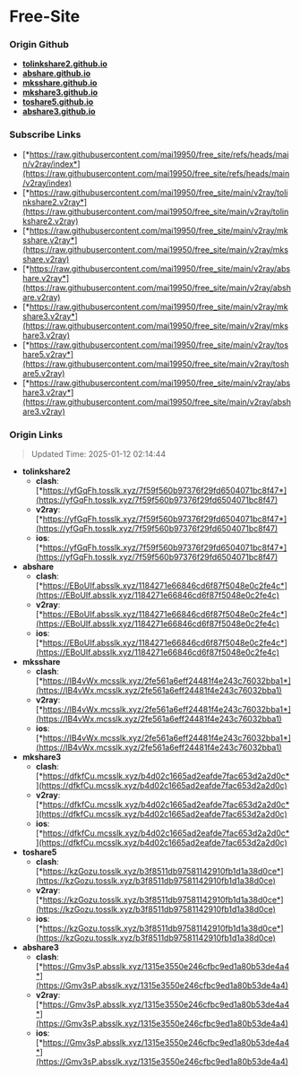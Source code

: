 # Free-Site

### Origin Github

- [**tolinkshare2.github.io**](https://github.com/tolinkshare2/tolinkshare2.github.io)
- [**abshare.github.io**](https://github.com/abshare/abshare.github.io)
- [**mksshare.github.io**](https://github.com/mksshare/mksshare.github.io)
- [**mkshare3.github.io**](https://github.com/mkshare3/mkshare3.github.io)
- [**toshare5.github.io**](https://github.com/toshare5/toshare5.github.io)
- [**abshare3.github.io**](https://github.com/abshare3/abshare3.github.io)

### Subscribe Links

- [*https://raw.githubusercontent.com/mai19950/free_site/refs/heads/main/v2ray/index*](https://raw.githubusercontent.com/mai19950/free_site/refs/heads/main/v2ray/index)
- [*https://raw.githubusercontent.com/mai19950/free_site/main/v2ray/tolinkshare2.v2ray*](https://raw.githubusercontent.com/mai19950/free_site/main/v2ray/tolinkshare2.v2ray)
- [*https://raw.githubusercontent.com/mai19950/free_site/main/v2ray/mksshare.v2ray*](https://raw.githubusercontent.com/mai19950/free_site/main/v2ray/mksshare.v2ray)
- [*https://raw.githubusercontent.com/mai19950/free_site/main/v2ray/abshare.v2ray*](https://raw.githubusercontent.com/mai19950/free_site/main/v2ray/abshare.v2ray)
- [*https://raw.githubusercontent.com/mai19950/free_site/main/v2ray/mkshare3.v2ray*](https://raw.githubusercontent.com/mai19950/free_site/main/v2ray/mkshare3.v2ray)
- [*https://raw.githubusercontent.com/mai19950/free_site/main/v2ray/toshare5.v2ray*](https://raw.githubusercontent.com/mai19950/free_site/main/v2ray/toshare5.v2ray)
- [*https://raw.githubusercontent.com/mai19950/free_site/main/v2ray/abshare3.v2ray*](https://raw.githubusercontent.com/mai19950/free_site/main/v2ray/abshare3.v2ray)

### Origin Links

> Updated Time: 2025-01-12 02:14:44

- **tolinkshare2**
  - **clash**: [*https://yfGqFh.tosslk.xyz/7f59f560b97376f29fd6504071bc8f47*](https://yfGqFh.tosslk.xyz/7f59f560b97376f29fd6504071bc8f47)
  - **v2ray**: [*https://yfGqFh.tosslk.xyz/7f59f560b97376f29fd6504071bc8f47*](https://yfGqFh.tosslk.xyz/7f59f560b97376f29fd6504071bc8f47)
  - **ios**: [*https://yfGqFh.tosslk.xyz/7f59f560b97376f29fd6504071bc8f47*](https://yfGqFh.tosslk.xyz/7f59f560b97376f29fd6504071bc8f47)
- **abshare**
  - **clash**: [*https://EBoUIf.absslk.xyz/1184271e66846cd6f87f5048e0c2fe4c*](https://EBoUIf.absslk.xyz/1184271e66846cd6f87f5048e0c2fe4c)
  - **v2ray**: [*https://EBoUIf.absslk.xyz/1184271e66846cd6f87f5048e0c2fe4c*](https://EBoUIf.absslk.xyz/1184271e66846cd6f87f5048e0c2fe4c)
  - **ios**: [*https://EBoUIf.absslk.xyz/1184271e66846cd6f87f5048e0c2fe4c*](https://EBoUIf.absslk.xyz/1184271e66846cd6f87f5048e0c2fe4c)
- **mksshare**
  - **clash**: [*https://IB4vWx.mcsslk.xyz/2fe561a6eff24481f4e243c76032bba1*](https://IB4vWx.mcsslk.xyz/2fe561a6eff24481f4e243c76032bba1)
  - **v2ray**: [*https://IB4vWx.mcsslk.xyz/2fe561a6eff24481f4e243c76032bba1*](https://IB4vWx.mcsslk.xyz/2fe561a6eff24481f4e243c76032bba1)
  - **ios**: [*https://IB4vWx.mcsslk.xyz/2fe561a6eff24481f4e243c76032bba1*](https://IB4vWx.mcsslk.xyz/2fe561a6eff24481f4e243c76032bba1)
- **mkshare3**
  - **clash**: [*https://dfkfCu.mcsslk.xyz/b4d02c1665ad2eafde7fac653d2a2d0c*](https://dfkfCu.mcsslk.xyz/b4d02c1665ad2eafde7fac653d2a2d0c)
  - **v2ray**: [*https://dfkfCu.mcsslk.xyz/b4d02c1665ad2eafde7fac653d2a2d0c*](https://dfkfCu.mcsslk.xyz/b4d02c1665ad2eafde7fac653d2a2d0c)
  - **ios**: [*https://dfkfCu.mcsslk.xyz/b4d02c1665ad2eafde7fac653d2a2d0c*](https://dfkfCu.mcsslk.xyz/b4d02c1665ad2eafde7fac653d2a2d0c)
- **toshare5**
  - **clash**: [*https://kzGozu.tosslk.xyz/b3f8511db97581142910fb1d1a38d0ce*](https://kzGozu.tosslk.xyz/b3f8511db97581142910fb1d1a38d0ce)
  - **v2ray**: [*https://kzGozu.tosslk.xyz/b3f8511db97581142910fb1d1a38d0ce*](https://kzGozu.tosslk.xyz/b3f8511db97581142910fb1d1a38d0ce)
  - **ios**: [*https://kzGozu.tosslk.xyz/b3f8511db97581142910fb1d1a38d0ce*](https://kzGozu.tosslk.xyz/b3f8511db97581142910fb1d1a38d0ce)
- **abshare3**
  - **clash**: [*https://Gmv3sP.absslk.xyz/1315e3550e246cfbc9ed1a80b53de4a4*](https://Gmv3sP.absslk.xyz/1315e3550e246cfbc9ed1a80b53de4a4)
  - **v2ray**: [*https://Gmv3sP.absslk.xyz/1315e3550e246cfbc9ed1a80b53de4a4*](https://Gmv3sP.absslk.xyz/1315e3550e246cfbc9ed1a80b53de4a4)
  - **ios**: [*https://Gmv3sP.absslk.xyz/1315e3550e246cfbc9ed1a80b53de4a4*](https://Gmv3sP.absslk.xyz/1315e3550e246cfbc9ed1a80b53de4a4)
